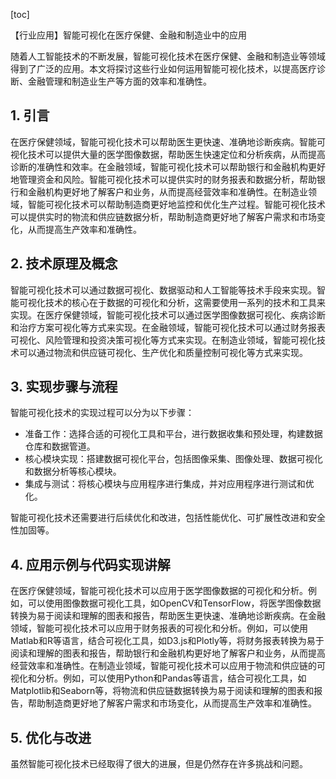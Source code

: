 
[toc]                    
                
                
【行业应用】智能可视化在医疗保健、金融和制造业中的应用

随着人工智能技术的不断发展，智能可视化技术在医疗保健、金融和制造业等领域得到了广泛的应用。本文将探讨这些行业如何运用智能可视化技术，以提高医疗诊断、金融管理和制造业生产等方面的效率和准确性。

## 1. 引言

在医疗保健领域，智能可视化技术可以帮助医生更快速、准确地诊断疾病。智能可视化技术可以提供大量的医学图像数据，帮助医生快速定位和分析疾病，从而提高诊断的准确性和效率。在金融领域，智能可视化技术可以帮助银行和金融机构更好地管理资金和风险。智能可视化技术可以提供实时的财务报表和数据分析，帮助银行和金融机构更好地了解客户和业务，从而提高经营效率和准确性。在制造业领域，智能可视化技术可以帮助制造商更好地监控和优化生产过程。智能可视化技术可以提供实时的物流和供应链数据分析，帮助制造商更好地了解客户需求和市场变化，从而提高生产效率和准确性。

## 2. 技术原理及概念

智能可视化技术可以通过数据可视化、数据驱动和人工智能等技术手段来实现。智能可视化技术的核心在于数据的可视化和分析，这需要使用一系列的技术和工具来实现。在医疗保健领域，智能可视化技术可以通过医学图像数据可视化、疾病诊断和治疗方案可视化等方式来实现。在金融领域，智能可视化技术可以通过财务报表可视化、风险管理和投资决策可视化等方式来实现。在制造业领域，智能可视化技术可以通过物流和供应链可视化、生产优化和质量控制可视化等方式来实现。

## 3. 实现步骤与流程

智能可视化技术的实现过程可以分为以下步骤：

- 准备工作：选择合适的可视化工具和平台，进行数据收集和预处理，构建数据仓库和数据管道。
- 核心模块实现：搭建数据可视化平台，包括图像采集、图像处理、数据可视化和数据分析等核心模块。
- 集成与测试：将核心模块与应用程序进行集成，并对应用程序进行测试和优化。

智能可视化技术还需要进行后续优化和改进，包括性能优化、可扩展性改进和安全性加固等。

## 4. 应用示例与代码实现讲解

在医疗保健领域，智能可视化技术可以应用于医学图像数据的可视化和分析。例如，可以使用图像数据可视化工具，如OpenCV和TensorFlow，将医学图像数据转换为易于阅读和理解的图表和报告，帮助医生更快速、准确地诊断疾病。在金融领域，智能可视化技术可以应用于财务报表的可视化和分析。例如，可以使用Matlab和R等语言，结合可视化工具，如D3.js和Plotly等，将财务报表转换为易于阅读和理解的图表和报告，帮助银行和金融机构更好地了解客户和业务，从而提高经营效率和准确性。在制造业领域，智能可视化技术可以应用于物流和供应链的可视化和分析。例如，可以使用Python和Pandas等语言，结合可视化工具，如Matplotlib和Seaborn等，将物流和供应链数据转换为易于阅读和理解的图表和报告，帮助制造商更好地了解客户需求和市场变化，从而提高生产效率和准确性。

## 5. 优化与改进

虽然智能可视化技术已经取得了很大的进展，但是仍然存在许多挑战和问题。

